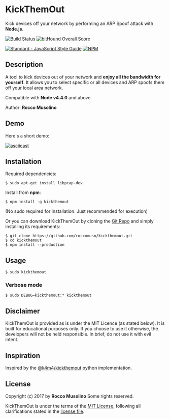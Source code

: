 # KickThemOut
Kick devices off your network by performing an ARP Spoof attack with **Node.js**.

[![Build Status](https://travis-ci.org/roccomuso/kickthemout.svg?branch=master)](https://travis-ci.org/roccomuso/kickthemout) [![bitHound Overall Score](https://www.bithound.io/github/roccomuso/kickthemout/badges/score.svg)](https://www.bithound.io/github/roccomuso/kickthemout)

[![Standard - JavaScript Style Guide](https://cdn.rawgit.com/feross/standard/master/badge.svg)](https://github.com/feross/standard) [![NPM](https://nodei.co/npm-dl/kickthemout.png?months=6)](https://nodei.co/npm/kickthemout/)

## Description

A tool to kick devices out of your network and **enjoy all the bandwidth for yourself**.
It allows you to select specific or all devices and ARP spoofs them off your local area network.

Compatible with **Node v4.4.0** and above.

Author: **Rocco Musolino**

## Demo

Here's a short demo:

[![asciicast](https://asciinema.org/a/100375.png)](https://asciinema.org/a/100375)

## Installation

Required dependencies:

    $ sudo apt-get install libpcap-dev

Install from **npm**:

    $ npm install -g kickthemout

(No sudo required for installation. Just recommended for execution)

Or you can download KickThemOut by cloning the [Git Repo](https://github.com/roccomuso/kickthemout) and simply installing its requirements:

    $ git clone https://github.com/roccomuso/kickthemout.git
    $ cd kickthemout
    $ npm install --production


## Usage

    $ sudo kickthemout

### Verbose mode

    $ sudo DEBUG=kickthemout:* kickthemout


## Disclaimer

KickThemOut is provided as is under the MIT Licence (as stated below).
It is built for educational purposes only. If you choose to use it otherwise, the developers will not be held responsible.
In brief, do not use it with evil intent.

## Inspiration

Inspired by the [@k4m4/kickthemout](https://github.com/k4m4/kickthemout) python implementation.

## License

Copyright (c) 2017 by **Rocco Musolino** Some rights reserved.

KickThemOut is under the terms of the [MIT License](https://www.tldrlegal.com/l/mit), following all clarifications stated in the [license file](https://raw.githubusercontent.com/roccomuso/kickthemout/master/LICENSE).

